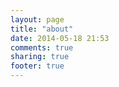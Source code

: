 ```yaml
---
layout: page
title: "about"
date: 2014-05-18 21:53
comments: true
sharing: true
footer: true
---
```

